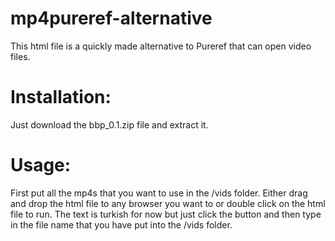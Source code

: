 # mp4pureref-alternative
This html file is a quickly made alternative to Pureref that can open video files.

# Installation:

  Just download the bbp_0.1.zip file and extract it.

# Usage:

  First put all the mp4s that you want to use in the /vids folder.
  Either drag and drop the html file to any browser you want to or double click on the html file to run.
  The text is turkish for now but just click the button and then type in the file name that you have put into the /vids folder.
